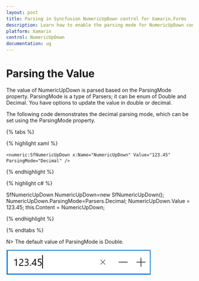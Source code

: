 ```yaml
---
layout: post
title: Parsing in Syncfusion NumericUpDown control for Xamarin.Forms
description: Learn how to enable the parsing mode for NumericUpDown control.
platform: Xamarin
control: NumericUpDown
documentation: ug
---
```

# Parsing the Value

The value of NumericUpDown is parsed based on the ParsingMode property. ParsingMode is a type of Parsers; it can be enum of Double and Decimal. You have options to update the value in double or decimal.

The following code demonstrates the decimal parsing mode, which can be set using the ParsingMode property.

{% tabs %}

{% highlight xaml %}

	<numeric:SfNumericUpDown x:Name="NumericUpDown" Value="123.45" ParsingMode="Decimal" />
	
{% endhighlight %}

{% highlight c# %}

SfNumericUpDown NumericUpDown=new SfNumericUpDown();
NumericUpDown.ParsingMode=Parsers.Decimal;
NumericUpDown.Value = 123.45;
this.Content = NumericUpDown;
	
{% endhighlight %}

{% endtabs %}

N> The default value of ParsingMode is Double.

![ParsingMode](images/value.png)
